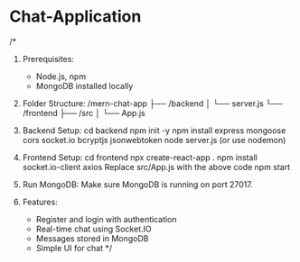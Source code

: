 # Chat-Application

/*
1. Prerequisites:
   - Node.js, npm
   - MongoDB installed locally

2. Folder Structure:
   /mern-chat-app
   ├── /backend
   │   └── server.js
   └── /frontend
       ├── /src
       │   └── App.js

3. Backend Setup:
   cd backend
   npm init -y
   npm install express mongoose cors socket.io bcryptjs jsonwebtoken
   node server.js (or use nodemon)

4. Frontend Setup:
   cd frontend
   npx create-react-app .
   npm install socket.io-client axios
   Replace src/App.js with the above code
   npm start

5. Run MongoDB:
   Make sure MongoDB is running on port 27017.

6. Features:
   - Register and login with authentication
   - Real-time chat using Socket.IO
   - Messages stored in MongoDB
   - Simple UI for chat
*/
